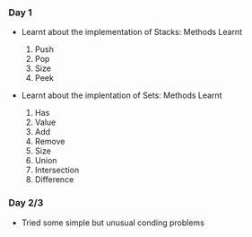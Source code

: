 ### Day 1

- Learnt about the implementation of Stacks: Methods Learnt

  1. Push
  2. Pop
  3. Size
  4. Peek

- Learnt about the implentation of Sets: Methods Learnt
  1. Has
  2. Value
  3. Add
  4. Remove
  5. Size
  6. Union
  7. Intersection
  8. Difference

### Day 2/3

- Tried some simple but unusual conding problems

